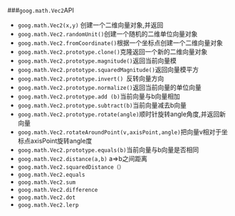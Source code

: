 ###`goog.math.Vec2`API
* `goog.math.Vec2(x,y)` 创建一个二维向量对象,并返回
* `goog.math.Vec2.randomUnit()`创建一个随机的二维单位向量对象
* `goog.math.Vec2.fromCoordinate()`根据一个坐标点创建一个二维向量对象
* `goog.math.Vec2.prototype.clone()`克隆返回一个新的二维向量对象
* `goog.math.Vec2.prototype.magnitude()`返回当前向量模
* `goog.math.Vec2.prototype.squaredMagnitude()`返回向量模平方
* `goog.math.Vec2.prototype.invert() `反转向量方向
* `goog.math.Vec2.prototype.normalize()`返回当前向量的单位向量
* `goog.math.Vec2.prototype.add (b)`当前向量与b向量相加
* `goog.math.Vec2.prototype.subtract(b)`当前向量减去b向量
* `goog.math.Vec2.prototype.rotate(angle)`顺时针旋转angle角度,并返回新向量
* `goog.math.Vec2.rotateAroundPoint(v,axisPoint,angle)`把向量v相对于坐标点axisPoint旋转angle度
* `goog.math.Vec2.prototype.equals(b)`当前向量与b向量是否相同
* `goog.math.Vec2.distance(a,b)` a=>b之间距离
* `goog.math.Vec2.squaredDistance（）`
* `goog.math.Vec2.equals`
* `goog.math.Vec2.sum`
* `goog.math.Vec2.difference`
* `goog.math.Vec2.dot`
* `goog.math.Vec2.lerp `
